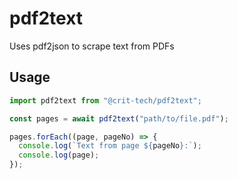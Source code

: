 # pdf2text

Uses pdf2json to scrape text from PDFs

## Usage

```javascript
import pdf2text from "@crit-tech/pdf2text";

const pages = await pdf2text("path/to/file.pdf");

pages.forEach((page, pageNo) => {
  console.log(`Text from page ${pageNo}:`);
  console.log(page);
});
```
